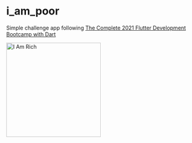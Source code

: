 # i_am_poor

Simple challenge app following [The Complete 2021 Flutter Development Bootcamp with Dart](https://www.udemy.com/course/flutter-bootcamp-with-dart/)

<img src="https://drive.google.com/uc?export=view&id=1dfjL4ILsga42DNwqLwOaeFHAmHlHzkDt" alt="I Am Rich" width="250"/>